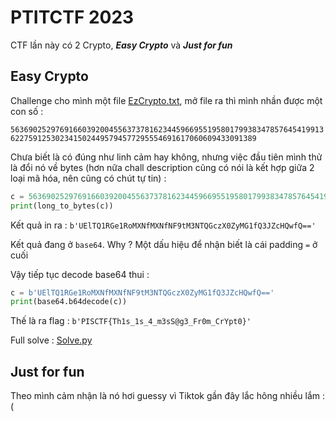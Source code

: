 # PTITCTF 2023

CTF lần này có 2 Crypto, ***Easy Crypto*** và ***Just for fun***

## Easy Crypto

Challenge cho mình một file [EzCrypto.txt](https://github.com/HappyFalcon22/Writeup/blob/Master/PTITCTF2023/Crypto/Easy%20Crypto/EzCrypto.txt), mở file ra thì mình nhần được một con số : 

```56369025297691660392004556373781623445966955195801799383478576454199136227591253023415024495794577295554691617060609433091389```

Chưa biết là có đúng như linh cảm hay không, nhưng việc đầu tiên mình thử là đổi nó về bytes (hơn nữa chall description cũng có nói là kết hợp giữa 2 loại mã hóa, nên cũng có chút tự tin) :

```Python
c = 56369025297691660392004556373781623445966955195801799383478576454199136227591253023415024495794577295554691617060609433091389
print(long_to_bytes(c))
```

Kết quả in ra : `b'UElTQ1RGe1RoMXNfMXNfNF9tM3NTQGczX0ZyMG1fQ3JZcHQwfQ=='`

Kết quả đang ở `base64`. Why ? Một dấu hiệu để nhận biết là cái padding `=` ở cuối

Vậy tiếp tục decode base64 thui :

```Python
c = b'UElTQ1RGe1RoMXNfMXNfNF9tM3NTQGczX0ZyMG1fQ3JZcHQwfQ=='
print(base64.b64decode(c))
```

Thế là ra flag : `b'PISCTF{Th1s_1s_4_m3sS@g3_Fr0m_CrYpt0}'`

Full solve : [Solve.py](https://github.com/HappyFalcon22/Writeup/blob/Master/PTITCTF2023/Crypto/Easy%20Crypto/Solve.py)

## Just for fun

Theo mình cảm nhận là nó hơi guessy vì Tiktok gần đây lắc hông nhiều lắm :(


